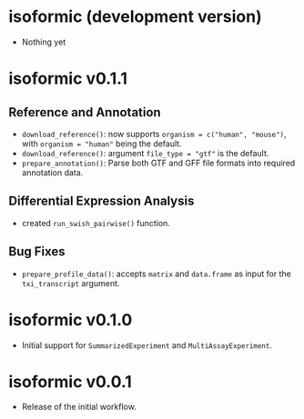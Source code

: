 # isoformic (development version)

* Nothing yet

# isoformic v0.1.1

## Reference and Annotation

* `download_reference()`: now supports `organism = c("human", "mouse")`, with `organism = "human"` being the default.
* `download_reference()`: argument `file_type = "gtf"` is the default.
* `prepare_annotation()`: Parse both GTF and GFF file formats into required annotation data.

## Differential Expression Analysis

* created `run_swish_pairwise()` function.

## Bug Fixes

* `prepare_profile_data()`: accepts `matrix` and `data.frame` as input for the `txi_transcript` argument.


# isoformic v0.1.0

* Initial support for `SummarizedExperiment` and `MultiAssayExperiment`.

# isoformic v0.0.1

* Release of the initial workflow.
